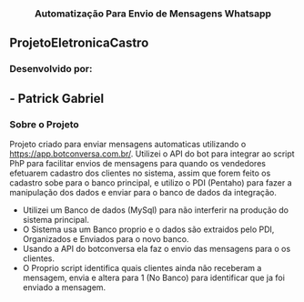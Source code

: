 <h3 align="center">Automatização Para Envio de Mensagens Whatsapp</h3>

## ProjetoEletronicaCastro

### Desenvolvido por:
## - Patrick Gabriel


### Sobre o Projeto
Projeto criado para enviar mensagens automaticas utilizando o https://app.botconversa.com.br/.
Utilizei o API do bot para integrar ao script PhP para facilitar envios de mensagens para quando os vendedores
efetuarem cadastro dos clientes no sistema, assim que forem feito os cadastro sobe para o banco principal, e utilizo o PDI (Pentaho) para fazer a manipulação dos dados e enviar para o banco de dados da integração.

* Utilizei um Banco de dados (MySql) para não interferir na produção do sistema principal.
* O Sistema usa um Banco proprio e o dados são extraidos pelo PDI, Organizados e Enviados para o novo banco.
* Usando a API do botconversa ela faz o envio das mensagens para o os clientes.
* O Proprio script identifica quais clientes ainda não receberam a mensagem, envia e altera para 1 (No Banco) para identificar que ja foi enviado a mensagem.
